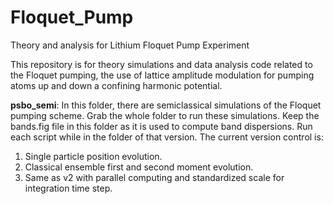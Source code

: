# Floquet_Pump
Theory and analysis for Lithium Floquet Pump Experiment

This repository is for theory simulations and data analysis code related to the Floquet pumping, the use of lattice amplitude modulation
for pumping atoms up and down a confining harmonic potential.

**psbo_semi**: In this folder, there are semiclassical simulations of the Floquet pumping scheme. Grab the whole folder to run these
simulations. Keep the bands.fig file in this folder as it is used to compute band dispersions. Run each script while in the folder of that version. The current version control is:
1. Single particle position evolution.
2. Classical ensemble first and second moment evolution.
3. Same as v2 with parallel computing and standardized scale for integration time step.
